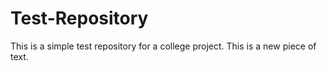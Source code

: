 # Test-Repository
This is a simple test repository for a college project.
This is a new piece of text.
